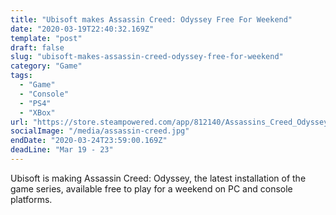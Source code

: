 ```yaml
---
title: "Ubisoft makes Assassin Creed: Odyssey Free For Weekend"
date: "2020-03-19T22:40:32.169Z"
template: "post"
draft: false
slug: "ubisoft-makes-assassin-creed-odyssey-free-for-weekend"
category: "Game"
tags:
  - "Game"
  - "Console"
  - "PS4"
  - "XBox"
url: "https://store.steampowered.com/app/812140/Assassins_Creed_Odyssey/"
socialImage: "/media/assassin-creed.jpg"
endDate: "2020-03-24T23:59:00.169Z"
deadLine: "Mar 19 - 23"
---
```


Ubisoft is making Assassin Creed: Odyssey, the latest installation of the game series, available free to play for a weekend on PC and console platforms. 